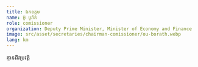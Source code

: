 ```yaml
---
title: ឯកឧត្ដម
name: អ៊ូ បូរ៉ាត់
role: comissioner
organization: Deputy Prime Minister, Minister of Economy and Finance
image: src/asset/secretaries/chairman-comissioner/ou-borath.webp
lang: km
---
```


គ្មានជីវប្រវត្តិ

